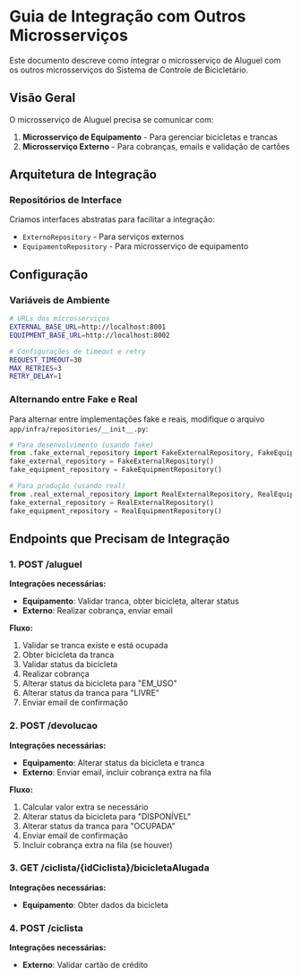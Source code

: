 # Guia de Integração com Outros Microsserviços

Este documento descreve como integrar o microsserviço de Aluguel com os outros microsserviços do Sistema de Controle de Bicicletário.

## Visão Geral

O microsserviço de Aluguel precisa se comunicar com:

1. **Microsserviço de Equipamento** - Para gerenciar bicicletas e trancas
2. **Microsserviço Externo** - Para cobranças, emails e validação de cartões

## Arquitetura de Integração

### Repositórios de Interface

Criamos interfaces abstratas para facilitar a integração:

- `ExternoRepository` - Para serviços externos
- `EquipamentoRepository` - Para microsserviço de equipamento

## Configuração

### Variáveis de Ambiente

```bash
# URLs dos microsserviços
EXTERNAL_BASE_URL=http://localhost:8001
EQUIPMENT_BASE_URL=http://localhost:8002

# Configurações de timeout e retry
REQUEST_TIMEOUT=30
MAX_RETRIES=3
RETRY_DELAY=1
```

### Alternando entre Fake e Real

Para alternar entre implementações fake e reais, modifique o arquivo `app/infra/repositories/__init__.py`:

```python
# Para desenvolvimento (usando fake)
from .fake_external_repository import FakeExternalRepository, FakeEquipmentRepository
fake_external_repository = FakeExternalRepository()
fake_equipment_repository = FakeEquipmentRepository()

# Para produção (usando real)
from .real_external_repository import RealExternalRepository, RealEquipmentRepository
fake_external_repository = RealExternalRepository()
fake_equipment_repository = RealEquipmentRepository()
```

## Endpoints que Precisam de Integração

### 1. POST /aluguel

**Integrações necessárias:**

- **Equipamento**: Validar tranca, obter bicicleta, alterar status
- **Externo**: Realizar cobrança, enviar email

**Fluxo:**

1. Validar se tranca existe e está ocupada
2. Obter bicicleta da tranca
3. Validar status da bicicleta
4. Realizar cobrança
5. Alterar status da bicicleta para "EM_USO"
6. Alterar status da tranca para "LIVRE"
7. Enviar email de confirmação

### 2. POST /devolucao

**Integrações necessárias:**

- **Equipamento**: Alterar status da bicicleta e tranca
- **Externo**: Enviar email, incluir cobrança extra na fila

**Fluxo:**

1. Calcular valor extra se necessário
2. Alterar status da bicicleta para "DISPONÍVEL"
3. Alterar status da tranca para "OCUPADA"
4. Enviar email de confirmação
5. Incluir cobrança extra na fila (se houver)

### 3. GET /ciclista/{idCiclista}/bicicletaAlugada

**Integrações necessárias:**

- **Equipamento**: Obter dados da bicicleta

### 4. POST /ciclista

**Integrações necessárias:**

- **Externo**: Validar cartão de crédito
